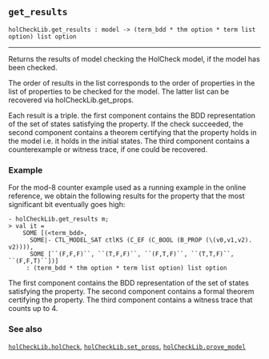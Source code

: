 ## `get_results`

``` hol4
holCheckLib.get_results : model -> (term_bdd * thm option * term list option) list option
```

------------------------------------------------------------------------

Returns the results of model checking the HolCheck model, if the model
has been checked.

The order of results in the list corresponds to the order of properties
in the list of properties to be checked for the model. The latter list
can be recovered via holCheckLib.get_props.

Each result is a triple. the first component contains the BDD
representation of the set of states satisfying the property. If the
check succeeded, the second component contains a theorem certifying that
the property holds in the model i.e. it holds in the initial states. The
third component contains a counterexample or witness trace, if one could
be recovered.

### Example

For the mod-8 counter example used as a running example in the online
reference, we obtain the following results for the property that the
most significant bit eventually goes high:

``` hol4
- holCheckLib.get_results m;
> val it =
    SOME [(<term_bdd>,
      SOME|- CTL_MODEL_SAT ctlKS (C_EF (C_BOOL (B_PROP (\(v0,v1,v2). v2)))),
      SOME [``(F,F,F)``, ``(T,F,F)``, ``(F,T,F)``, ``(T,T,F)``, ``(F,F,T)``])]
     : (term_bdd * thm option * term list option) list option
```

The first component contains the BDD representation of the set of states
satisfying the property. The second component contains a formal theorem
certifying the property. The third component contains a witness trace
that counts up to 4.

### See also

[`holCheckLib.holCheck`](#holCheckLib.holCheck),
[`holCheckLib.set_props`](#holCheckLib.set_props),
[`holCheckLib.prove_model`](#holCheckLib.prove_model)
